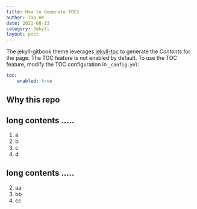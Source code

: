 ```yaml
---
title: How to Generate TOC2
author: Tao He
date: 2021-08-13
category: Jekyll
layout: post
---
```


The jekyll-gitbook theme leverages [jekyll-toc][1] to generate the *Contents* for the page.
The TOC feature is not enabled by default. To use the TOC feature, modify the TOC
configuration in `_config.yml`:

```yaml
toc:
    enabled: true
```


Why this repo
-------------

long contents .....
--------------------------
1. a
2. b
3. c
4. d


long contents .....
--------------------------

2. aa
3. bb
4. cc

[1]: https://github.com/allejo/jekyll-toc
